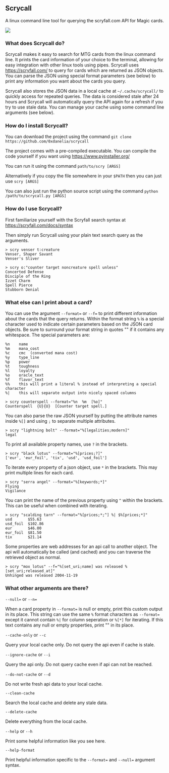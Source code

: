 ## Scrycall
A linux command line tool for querying the scryfall.com API for Magic cards.

<img src="https://i.imgur.com/k2M2bhR.gif">

### What does Scrycall do?
Scrycall makes it easy to search for MTG cards from the linux command line. It prints the card information of your choice to the terminal, allowing for easy integration with other linux tools using pipes. Scrycall uses https://scryfall.com/ to query for cards which are returned as JSON objects. You can parse the JSON using special format parameters (see below) to print any information you want about the cards you query.

Scrycall also stores the JSON data in a local cache at `~/.cache/scrycall/` to quickly access for repeated queries. The data is considered stale after 24 hours and Scrycall will automatically query the API again for a refresh if you try to use stale data. You can manage your cache using some command line arguments (see below).


### How do I install Scrycall?
You can download the project using the command `git clone https://github.com/0xdanelia/scrycall`

The project comes with a pre-compiled executable. You can compile the code yourself if you want using https://www.pyinstaller.org/

You can run it using the command `path/to/scry [ARGS]` 

Alternatively if you copy the file somewhere in your `$PATH` then you can just use `scry [ARGS]`

You can also just run the python source script using the command `python /path/to/scrycall.py [ARGS]`


### How do I use Scrycall?

First familiarize yourself with the Scryfall search syntax at https://scryfall.com/docs/syntax

Then simply run Scrycall using your plain text search query as the arguments.
```
> scry venser t:creature
Venser, Shaper Savant
Venser's Sliver
```
```
> scry o:"counter target noncreature spell unless"
Concerted Defense
Disciple of the Ring
Izzet Charm
Spell Pierce
Stubborn Denial
```

### What else can I print about a card?

You can use the argument `--format=` or `--f=` to print different information about the cards that the query returns. Within the format string  `%` is a special character used to indicate certain parameters based on the JSON card objects. Be sure to surround your format string in quotes "" if it contains any whitespace. The special parameters are:
```
%n    name
%m    mana_cost
%c    cmc  (converted mana cost)
%y    type_line
%p    power
%t    toughness
%l    loyalty
%o    oracle_text
%f    flavor_text
%%    this will print a literal % instead of interpreting a special character
%|    this will separate output into nicely spaced columns
```
```
> scry counterspell --format="%n  %m  [%o]"
Counterspell  {U}{U}  [Counter target spell.]
```

You can also parse the raw JSON yourself by putting the attribute names inside `%[]` and using `;` to separate multiple attributes.
```
> scry "lightning bolt" --format="%[legalities;modern]"
legal
```

To print all available property names, use `?` in the brackets.
```
> scry "black lotus" --format="%[prices;?]"
['eur', 'eur_foil', 'tix', 'usd', 'usd_foil']
```

To iterate every property of a json object, use `*` in the brackets. This may print multiple lines for each card.
```
> scry "serra angel" --format="%[keywords;*]"
Flying
Vigilance
```

You can print the name of the previous property using `^` within the brackets. This can be useful when combined with iterating.
```
> scry "scalding tarn" --format="%[prices;*;^] %| $%[prices;*]"
usd       $55.63
usd_foil  $102.86
eur       $46.00
eur_foil  $81.50
tix       $21.14
```

Some properties are web addresses for an api call to another object. The api will automatically be called (and cached) and you can traverse the retrieved object as normal.
```
> scry "mox lotus" --f="%[set_uri;name] was released %[set_uri;released_at]"
Unhinged was released 2004-11-19
```

### What other arguments are there?

`--null=` or `--n=`

When a card property in `--format=` is null or empty, print this custom output in its place. This string can use the same `%` format characters as `--format=` except it cannot contain `%|` for column seperation or `%[*]` for iterating. If this text contains any null or empty properties, print "" in its place.

`--cache-only` or `--c`

Query your local cache only. Do not query the api even if cache is stale.

`--ignore-cache` or `--i`

Query the api only. Do not query cache even if api can not be reached.

`--do-not-cache` or `--d`

Do not write fresh api data to your local cache.

`--clean-cache`

Search the local cache and delete any stale data.

`--delete-cache`

Delete everything from the local cache.

`--help` or `--h`

Print some helpful information like you see here.

`--help-format`

Print helpful information specific to the `--format=` and `--null=` argument syntax.



